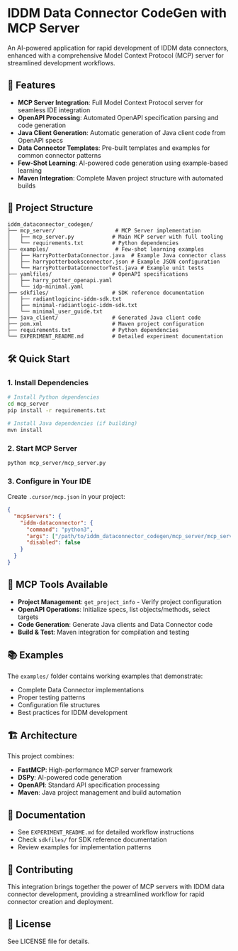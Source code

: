 # IDDM Data Connector CodeGen with MCP Server

An AI-powered application for rapid development of IDDM data connectors, enhanced with a comprehensive Model Context Protocol (MCP) server for streamlined development workflows.

## 🚀 Features

- **MCP Server Integration**: Full Model Context Protocol server for seamless IDE integration
- **OpenAPI Processing**: Automated OpenAPI specification parsing and code generation
- **Java Client Generation**: Automatic generation of Java client code from OpenAPI specs
- **Data Connector Templates**: Pre-built templates and examples for common connector patterns
- **Few-Shot Learning**: AI-powered code generation using example-based learning
- **Maven Integration**: Complete Maven project structure with automated builds

## 📁 Project Structure

```
iddm_dataconnector_codegen/
├── mcp_server/                   # MCP Server implementation
│   ├── mcp_server.py            # Main MCP server with full tooling
│   └── requirements.txt         # Python dependencies
├── examples/                     # Few-shot learning examples
│   ├── HarryPotterDataConnector.java  # Example Java connector class
│   ├── harrypotterbooksconnector.json # Example JSON configuration
│   └── HarryPotterDataConnectorTest.java # Example unit tests
├── yamlfiles/                   # OpenAPI specifications
│   ├── harry_potter_openapi.yaml
│   └── idp-minimal.yaml
├── sdkfiles/                    # SDK reference documentation
│   ├── radiantlogicinc-iddm-sdk.txt
│   ├── minimal-radiantlogic-iddm-sdk.txt
│   └── minimal_user_guide.txt
├── java_client/                 # Generated Java client code
├── pom.xml                      # Maven project configuration
├── requirements.txt             # Python dependencies
└── EXPERIMENT_README.md         # Detailed experiment documentation
```

## 🛠️ Quick Start

### 1. Install Dependencies

```bash
# Install Python dependencies
cd mcp_server
pip install -r requirements.txt

# Install Java dependencies (if building)
mvn install
```

### 2. Start MCP Server

```bash
python mcp_server/mcp_server.py
```

### 3. Configure in Your IDE

Create `.cursor/mcp.json` in your project:

```json
{
  "mcpServers": {
    "iddm-dataconnector": {
      "command": "python3",
      "args": ["/path/to/iddm_dataconnector_codegen/mcp_server/mcp_server.py"],
      "disabled": false
    }
  }
}
```

## 🔧 MCP Tools Available

- **Project Management**: `get_project_info` - Verify project configuration
- **OpenAPI Operations**: Initialize specs, list objects/methods, select targets
- **Code Generation**: Generate Java clients and Data Connector code
- **Build & Test**: Maven integration for compilation and testing

## 📚 Examples

The `examples/` folder contains working examples that demonstrate:
- Complete Data Connector implementations
- Proper testing patterns
- Configuration file structures
- Best practices for IDDM development

## 🏗️ Architecture

This project combines:
- **FastMCP**: High-performance MCP server framework
- **DSPy**: AI-powered code generation
- **OpenAPI**: Standard API specification processing
- **Maven**: Java project management and build automation

## 📖 Documentation

- See `EXPERIMENT_README.md` for detailed workflow instructions
- Check `sdkfiles/` for SDK reference documentation
- Review examples for implementation patterns

## 🤝 Contributing

This integration brings together the power of MCP servers with IDDM data connector development, providing a streamlined workflow for rapid connector creation and deployment.

## 📄 License

See LICENSE file for details.
